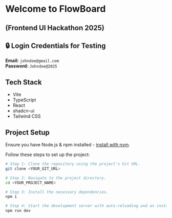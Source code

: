# Welcome to FlowBoard

## (Frontend UI Hackathon 2025)  

## 🔒 Login Credentials for Testing  

 **Email:** `johndoe@gmail.com`  
 **Password:** `Johndoe@2025`  

## Tech Stack
- Vite
- TypeScript
- React
- shadcn-ui
- Tailwind CSS

## Project Setup

Ensure you have Node.js & npm installed - [install with nvm](https://github.com/nvm-sh/nvm#installing-and-updating).

Follow these steps to set up the project:

```sh
# Step 1: Clone the repository using the project's Git URL.
git clone <YOUR_GIT_URL>

# Step 2: Navigate to the project directory.
cd <YOUR_PROJECT_NAME>

# Step 3: Install the necessary dependencies.
npm i

# Step 4: Start the development server with auto-reloading and an instant preview.
npm run dev


